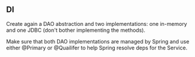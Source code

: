 ## DI

Create again a DAO abstraction and two implementations:
one in-memory and one JDBC (don't bother implementing the methods).

Make sure that both DAO implementations are managed by Spring and use
either @Primary or @Quailifer to help Spring resolve deps
for the Service.